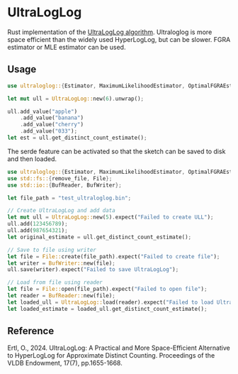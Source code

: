 # UltraLogLog

Rust implementation of the [UltraLogLog algorithm](https://arxiv.org/pdf/2308.16862). Ultraloglog is more space efficient than the widely used HyperLogLog, but can be slower. FGRA estimator or MLE estimator can be used. 

## Usage

```rust
use ultraloglog::{Estimator, MaximumLikelihoodEstimator, OptimalFGRAEstimator, UltraLogLog};

let mut ull = UltraLogLog::new(6).unwrap();

ull.add_value("apple")
    .add_value("banana")
    .add_value("cherry")
    .add_value("033");
let est = ull.get_distinct_count_estimate();
```

The serde feature can be activated so that the sketch can be saved to disk and then loaded.
```rust
use ultraloglog::{Estimator, MaximumLikelihoodEstimator, OptimalFGRAEstimator, UltraLogLog};
use std::fs::{remove_file, File};
use std::io::{BufReader, BufWriter};

let file_path = "test_ultraloglog.bin";

// Create UltraLogLog and add data
let mut ull = UltraLogLog::new(5).expect("Failed to create ULL");
ull.add(123456789);
ull.add(987654321);
let original_estimate = ull.get_distinct_count_estimate();

// Save to file using writer
let file = File::create(file_path).expect("Failed to create file");
let writer = BufWriter::new(file);
ull.save(writer).expect("Failed to save UltraLogLog");

// Load from file using reader
let file = File::open(file_path).expect("Failed to open file");
let reader = BufReader::new(file);
let loaded_ull = UltraLogLog::load(reader).expect("Failed to load UltraLogLog");
let loaded_estimate = loaded_ull.get_distinct_count_estimate();
```

## Reference
Ertl, O., 2024. UltraLogLog: A Practical and More Space-Efficient Alternative to HyperLogLog for Approximate Distinct Counting. Proceedings of the VLDB Endowment, 17(7), pp.1655-1668.